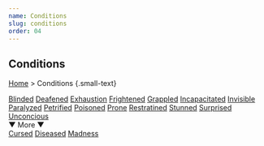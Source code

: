 ```yaml
---
name: Conditions
slug: conditions
order: 04
---
```

## Conditions
[Home](dm-operations-center) > Conditions {.small-text}

<div class="menu-container">
    <a href="blinded">Blinded</a>
    <a href="deafened">Deafened</a>
    <a href="exhaustion">Exhaustion</a>
    <a href="frightened">Frightened</a>
    <a href="grappled">Grappled</a>
    <a href="incapacitated">Incapacitated</a>
    <a href="invisible">Invisible</a>
    <a href="paralyzed">Paralyzed</a>
    <a href="petrified">Petrified</a>
    <a href="poisoned">Poisoned</a>
    <a href="prone">Prone</a>
    <a href="restrained">Restratined</a>
    <a href="stunned">Stunned</a>
    <a href="surprised">Surprised</a>
    <a href="unconcious">Unconcious</a>
</div>

<div class="more">▼ More ▼</div>

<div class="menu-container">
    <a href="cursed">Cursed</a>
    <a href="diseased">Diseased</a>
    <a href="Madness">Madness</a>
</div>